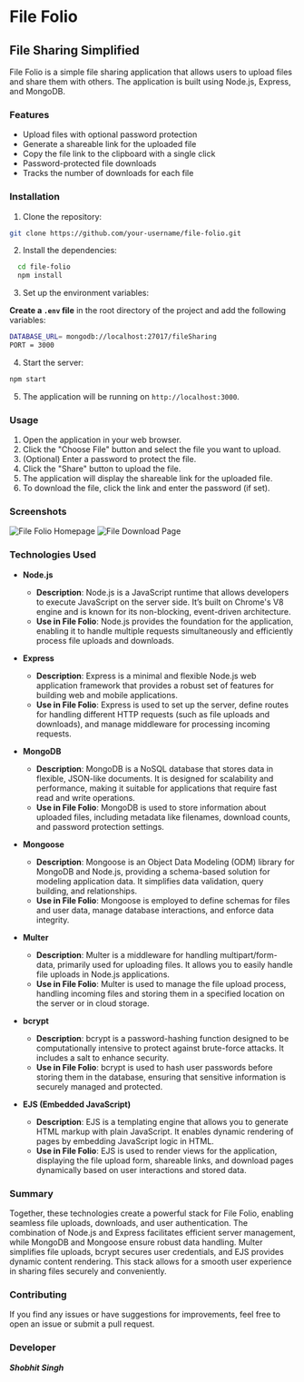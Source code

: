 # File Folio

## File Sharing Simplified

File Folio is a simple file sharing application that allows users to upload files and share them with others. The application is built using Node.js, Express, and MongoDB.

### Features

- Upload files with optional password protection
- Generate a shareable link for the uploaded file
- Copy the file link to the clipboard with a single click
- Password-protected file downloads
- Tracks the number of downloads for each file

### Installation

1. Clone the repository:

```bash
git clone https://github.com/your-username/file-folio.git
 ```

2. Install the dependencies:

```bash
  cd file-folio
  npm install
```

3. Set up the environment variables:

**Create a `.env` file** in the root directory of the project and add the following variables:

```bash
DATABASE_URL= mongodb://localhost:27017/fileSharing
PORT = 3000
```

4. Start the server:
```bash
npm start
```

5. The application will be running on `http://localhost:3000`.

### Usage

1. Open the application in your web browser.
2. Click the "Choose File" button and select the file you want to upload.
3. (Optional) Enter a password to protect the file.
4. Click the "Share" button to upload the file.
5. The application will display the shareable link for the uploaded file.
6. To download the file, click the link and enter the password (if set).

### Screenshots

![File Folio Homepage](https://i.imgur.com/XYZ123.png)
![File Download Page](https://i.imgur.com/ABC456.png)

### Technologies Used

- **Node.js**
  - **Description**: Node.js is a JavaScript runtime that allows developers to execute JavaScript on the server side. It’s built on Chrome's V8 engine and is known for its non-blocking, event-driven architecture.
  - **Use in File Folio**: Node.js provides the foundation for the application, enabling it to handle multiple requests simultaneously and efficiently process file uploads and downloads.

- **Express**
  - **Description**: Express is a minimal and flexible Node.js web application framework that provides a robust set of features for building web and mobile applications.
  - **Use in File Folio**: Express is used to set up the server, define routes for handling different HTTP requests (such as file uploads and downloads), and manage middleware for processing incoming requests.

- **MongoDB**
  - **Description**: MongoDB is a NoSQL database that stores data in flexible, JSON-like documents. It is designed for scalability and performance, making it suitable for applications that require fast read and write operations.
  - **Use in File Folio**: MongoDB is used to store information about uploaded files, including metadata like filenames, download counts, and password protection settings.

- **Mongoose**
  - **Description**: Mongoose is an Object Data Modeling (ODM) library for MongoDB and Node.js, providing a schema-based solution for modeling application data. It simplifies data validation, query building, and relationships.
  - **Use in File Folio**: Mongoose is employed to define schemas for files and user data, manage database interactions, and enforce data integrity.

- **Multer**
  - **Description**: Multer is a middleware for handling multipart/form-data, primarily used for uploading files. It allows you to easily handle file uploads in Node.js applications.
  - **Use in File Folio**: Multer is used to manage the file upload process, handling incoming files and storing them in a specified location on the server or in cloud storage.

- **bcrypt**
  - **Description**: bcrypt is a password-hashing function designed to be computationally intensive to protect against brute-force attacks. It includes a salt to enhance security.
  - **Use in File Folio**: bcrypt is used to hash user passwords before storing them in the database, ensuring that sensitive information is securely managed and protected.

- **EJS (Embedded JavaScript)**
  - **Description**: EJS is a templating engine that allows you to generate HTML markup with plain JavaScript. It enables dynamic rendering of pages by embedding JavaScript logic in HTML.
  - **Use in File Folio**: EJS is used to render views for the application, displaying the file upload form, shareable links, and download pages dynamically based on user interactions and stored data.

### Summary
Together, these technologies create a powerful stack for File Folio, enabling seamless file uploads, downloads, and user authentication. The combination of Node.js and Express facilitates efficient server management, while MongoDB and Mongoose ensure robust data handling. Multer simplifies file uploads, bcrypt secures user credentials, and EJS provides dynamic content rendering. This stack allows for a smooth user experience in sharing files securely and conveniently.


### Contributing

If you find any issues or have suggestions for improvements, feel free to open an issue or submit a pull request.

### Developer

***Shobhit Singh***
